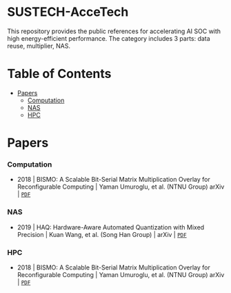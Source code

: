 # SUSTECH-AcceTech
This repository provides the public references for accelerating AI SOC with high energy-efficient performance.
The category includes 3 parts: data reuse, multiplier, NAS.


# Table of Contents
+ [Papers](#papers)
  - [Computation](#computation)
  - [NAS](#nas)
  - [HPC](#hpc)


# Papers

### Computation
+ 2018 | BISMO: A Scalable Bit-Serial Matrix Multiplication Overlay for Reconfigurable Computing | Yaman Umuroglu, et al. (NTNU Group) arXiv | [`PDF`](https://arxiv.org/pdf/1806.08862.pdf)

### NAS
+ 2019 | HAQ: Hardware-Aware Automated Quantization with Mixed Precision | Kuan Wang, et al. (Song Han Group) | arXiv | [`PDF`](https://arxiv.org/pdf/1811.08886.pdf)

### HPC
+ 2018 | BISMO: A Scalable Bit-Serial Matrix Multiplication Overlay for Reconfigurable Computing | Yaman Umuroglu, et al. (NTNU Group) arXiv | [`PDF`](https://arxiv.org/pdf/1806.08862.pdf)




